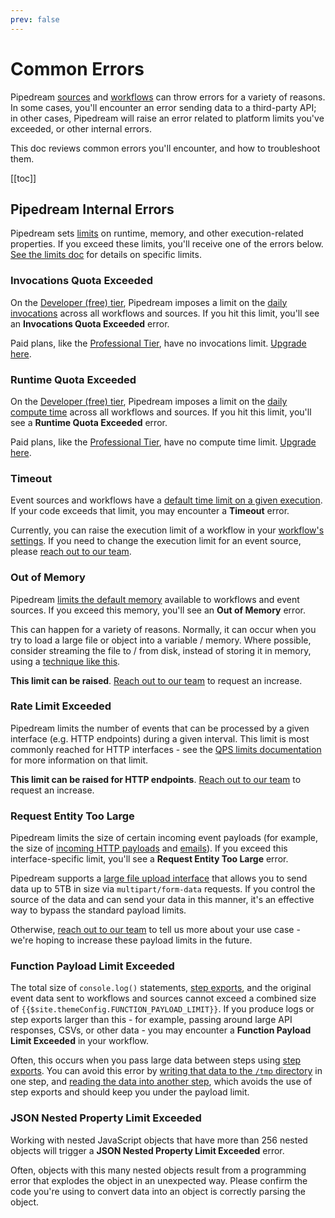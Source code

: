 ```yaml
---
prev: false
---
```


# Common Errors

Pipedream [sources](/event-sources/) and [workflows](/workflows) can throw errors for a variety of reasons. In some cases, you'll encounter an error sending data to a third-party API; in other cases, Pipedream will raise an error related to platform limits you've exceeded, or other internal errors.

This doc reviews common errors you'll encounter, and how to troubleshoot them.

[[toc]]

## Pipedream Internal Errors

Pipedream sets [limits](/limits/) on runtime, memory, and other execution-related properties. If you exceed these limits, you'll receive one of the errors below. [See the limits doc](/limits/) for details on specific limits.

### Invocations Quota Exceeded

On the [Developer (free) tier](/pricing/#developer-tier), Pipedream imposes a limit on the [daily invocations](/limits/#daily-invocations) across all workflows and sources. If you hit this limit, you'll see an **Invocations Quota Exceeded** error.

Paid plans, like the [Professional Tier](#professional-tier), have no invocations limit. [Upgrade here](https://pipedream.com/pricing).

### Runtime Quota Exceeded

On the [Developer (free) tier](/pricing/#developer-tier), Pipedream imposes a limit on the [daily compute time](/limits/#compute-time-per-day) across all workflows and sources. If you hit this limit, you'll see a **Runtime Quota Exceeded** error.

Paid plans, like the [Professional Tier](#professional-tier), have no compute time limit. [Upgrade here](https://pipedream.com/pricing).

### Timeout

Event sources and workflows have a [default time limit on a given execution](/limits/#time-per-execution). If your code exceeds that limit, you may encounter a **Timeout** error.

Currently, you can raise the execution limit of a workflow in your [workflow's settings](/workflows/settings/#execution-timeout-limit). If you need to change the execution limit for an event source, please [reach out to our team](/support/).

### Out of Memory

Pipedream [limits the default memory](/limits/#memory) available to workflows and event sources. If you exceed this memory, you'll see an **Out of Memory** error.

This can happen for a variety of reasons. Normally, it can occur when you try to load a large file or object into a variable / memory. Where possible, consider streaming the file to / from disk, instead of storing it in memory, using a [technique like this](https://github.com/sindresorhus/got#streams).

**This limit can be raised**. [Reach out to our team](/support/) to request an increase.

### Rate Limit Exceeded

Pipedream limits the number of events that can be processed by a given interface (e.g. HTTP endpoints) during a given interval. This limit is most commonly reached for HTTP interfaces - see the [QPS limits documentation](/limits/#qps-queries-per-second) for more information on that limit.

**This limit can be raised for HTTP endpoints**. [Reach out to our team](/support/) to request an increase.

### Request Entity Too Large

Pipedream limits the size of certain incoming event payloads (for example, the size of [incoming HTTP payloads](/limits/#http-request-body-size) and [emails](/limits/#email-triggers)). If you exceed this interface-specific limit, you'll see a **Request Entity Too Large** error.

Pipedream supports a [large file upload interface](/workflows/steps/triggers/#large-file-support) that allows you to send data up to 5TB in size via `multipart/form-data` requests. If you control the source of the data and can send your data in this manner, it's an effective way to bypass the standard payload limits.

Otherwise, [reach out to our team](/support/) to tell us more about your use case - we're hoping to increase these payload limits in the future.

### Function Payload Limit Exceeded

The total size of `console.log()` statements, [step exports](/workflows/steps/#step-exports), and the original event data sent to workflows and sources cannot exceed a combined size of `{{$site.themeConfig.FUNCTION_PAYLOAD_LIMIT}}`. If you produce logs or step exports larger than this - for example, passing around large API responses, CSVs, or other data - you may encounter a **Function Payload Limit Exceeded** in your workflow.

Often, this occurs when you pass large data between steps using [step exports](/workflows/steps/#step-exports). You can avoid this error by [writing that data to the `/tmp` directory](/workflows/steps/code/nodejs/working-with-files/#writing-a-file-to-tmp) in one step, and [reading the data into another step](/workflows/steps/code/nodejs/working-with-files/#reading-a-file-from-tmp), which avoids the use of step exports and should keep you under the payload limit.

### JSON Nested Property Limit Exceeded

Working with nested JavaScript objects that have more than 256 nested objects will trigger a **JSON Nested Property Limit Exceeded** error.

Often, objects with this many nested objects result from a programming error that explodes the object in an unexpected way. Please confirm the code you're using to convert data into an object is correctly parsing the object.

<Footer />
